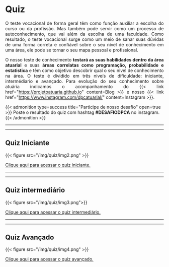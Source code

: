 # Quiz

<!---Objetivo do quiz--->

<div style="text-align: justify"> 

O teste vocacional de forma geral têm como função auxiliar a escolha do curso ou da profissão. Mas também pode servir como um processo de autoconhecimento, que vai além da escolha de uma faculdade. Como resultado, o teste vocacional surge como um meio de sanar suas dúvidas de uma forma correta e confiável sobre o seu nível de conhecimento em uma área, ele pode se tornar o seu mapa pessoal e profissional.

O nosso teste de conhecimento **testará as suas habilidades dentro da área atuarial** e suas **áreas correlatas como programação, probabilidade e estatistica** e têm como objetivo descobrir qual o seu nivel de conhecimento na área. O teste é dividido em três niveís de dificuldade: iniciante, intermédiario e avançado. Para evolução do seu conhecimento sobre atuária indicamos o acompanhamento do {{< link href="https://projetoatuaria.github.io" content=Blog >}} e nosso {{< link href="https://www.instagram.com/dpcatuarial/" content=Instagram >}}.

</div>

{{< admonition type=success title="Participe de nosso desafio" open=true >}}
Poste o resultado do quiz com hashtag **#DESAFIODPCA** no instagram.
{{< /admonition >}}

<!---Quiz iniciante--->
---
---

## Quiz Iniciante

{{< figure src="/img/quiz/img2.png" >}}

<a href="https://quizizz.com/join/quiz/5edfb63f3020ef001b0d43e2/start">Clique aqui para acessar o quiz iniciante.</a>

<!---Quiz intermediário--->
---
---
## Quiz intermediário

{{< figure src="/img/quiz/img3.png">}}

<a href="https://quizizz.com/join/quiz/5ed7abaa4f5080001b9c1df7/start">Clique aqui para acessar o quiz intermediário.</a>

<!---Quiz Avançado--->
---
---
## Quiz Avançado

{{< figure src="/img/quiz/img4.png" >}}

<a href="https://quizizz.com/join/quiz/5edeb91db2a290001b889ab9/start">Clique aqui para acessar o quiz avançado.</a>



